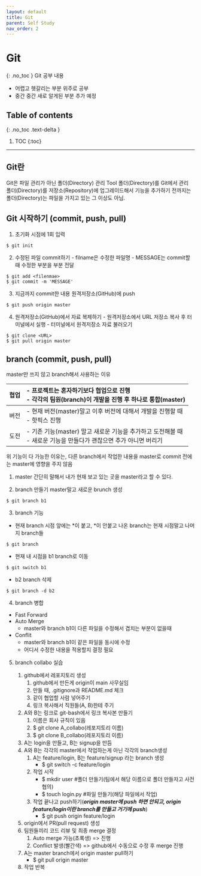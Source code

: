 ```yaml
---
layout: default
title: Git
parent: Self Study
nav_order: 2
---
```


# Git
{: .no_toc }
 Git 공부 내용
 - 어렵고 헷갈리는 부분 위주로 공부
 - 중간 중간 새로 알게된 부분 추가 예정



## Table of contents
{: .no_toc .text-delta }

1. TOC
{:toc}

---

## Git란

Git은 파일 관리가 아닌 폴더(Directory) 관리 Tool
폴더(Directory)를 Git에서 관리
폴더(Directory)를 저장소(Repository)에 업그레이드해서 기능을 추가하기 전까지는 폴더(Directory)는 파일을 가지고 있는 그 이상도 아님.

## Git 시작하기 (commit, push, pull)

  1. 초기화 시점에 1회 입력
```shell
$ git init 
```

  2. 수정된 파일 commit하기
    - filname은 수정한 파일명
    - MESSAGE는 commit할때 수정한 부분을 부분 전달
```shell
$ git add <filenmae>
$ git commit -m 'MESSAGE'
```

  3. 지금까지 commit한 내용 원격저장소(GitHub)에 push
```shell
$ git push origin master
```

  4. 원격저장소(GitHub)에서 자료 복제하기
    - 원격저장소에서 URL 저장소 복사 후 터미널에서 실행
    - 터미널에서 원격저장소 자료 불러오기
```shell
$ git clone <URL>
$ git pull origin master
```

## branch (commit, push, pull)

  master만 쓰지 않고 branch해서 사용하는 이유

| 협업     | - 프로젝트는 혼자하기보다 협업으로 진행<br> - 각각의 팀원(branch)이 개발을 진행 후 하나로 통합(master)   |
|:------------|:-----------------------------------------------------------------------------------------------------------------------------------------|
| 버전    | - 현재 버전(master)말고 이후 버전에 대해서 개발을 진행할 때<br> - 핫픽스 진행|
| 도전    | - 기존 기능(master) 말고 새로운 기능을 추가하고 도전해볼 때<br> - 새로운 기능을 만들다가 괜찮으면 추가 아니면 버리기|
 위 기능이 다 가능한 이유는, 다른 branch에서 작업한 내용을 master로 commit 전에는 master에 영향을 주지 않음

  1. master
   간단히 말해서 내가 현재 보고 있는 곳을 master라고 할 수 있다.

  2. branch 만들기
   master말고 새로운 brunch 생성
```shell
$ git branch b1
```

  3. branch 기능
   
   - 현재 branch 시점 앞에는 *이 붙고, *이 안붙고 나온 branch는 현재 시점말고 나머지 branch들
 ```shell
$ git branch
```

   - 현재 내 시점을 b1 branch로 이동
 ```shell
$ git switch b1
```

   - b2 branch 삭제
 ```shell
$ git branch -d b2
```

  4. branch 병합
   
   - Fast Forward
   - Auto Merge
     - master와 branch b1이 다른 파일을 수정해서 겹치는 부분이 없을때
   - Conflit
     - master와 branch b1이 같은 파일을 동시에 수정
     - 어디서 수정한 내용을 적용할지 결정 필요

  5. branch collabo 실습
   
      1. github에서 레포지토리 생성
         1. github에서 만든게 origin이 main 사무실임
         2. 만들 때, .gitignore과 README.md 체크
         3. 같이 협업할 사람 넣어주기
         4. 링크 복사해서 직원들(A, B)한테 주기
      2. A와 B는 링크로 git-bash에서 링크 복사본 만들기
         1. 이름은 회사 규칙이 있음
         2. $ git clone <URL> A_collabo(레포지토리 이름)
         3. $ git clone <URL> B_collabo(레포지토리 이름)
      3. A는 login을 만들고, B는 signup을 만듬
      4. A와 B는 각각의 master에서 작업하는게 아닌 각각의 branch생성
         1. A는 feature/login, B는 feature/signup 라는 branch 생성
            - $ git switch -c feature/login
         2. 작업 시작
            - $ mkdir user #폴더 만들기(팀에서 해당 이름으로 폴더 만들자고 사전 협의)
            - $ touch login.py #파일 만들기(해당 파일에서 작업)
         3. 작업 끝나고 push하기(***origin master에 push 하면 안되고, origin feature/login이란 branch를 만들고 거기에 push***)
            - $ git push origin feature/login
      5. origin에서 PR(pull request) 생성
      6. 팀원들끼리 코드 리뷰 및 최종 merge 결정
         1. Auto merge 가능(초록생) => 진행
         2. Conflict 발생(빨간색) => github에서 수동으로 수정 후 merge 진행
      7. A는 master branch에서 origin master pull하기
         - $ git pull origin master
      8. 작업 반복